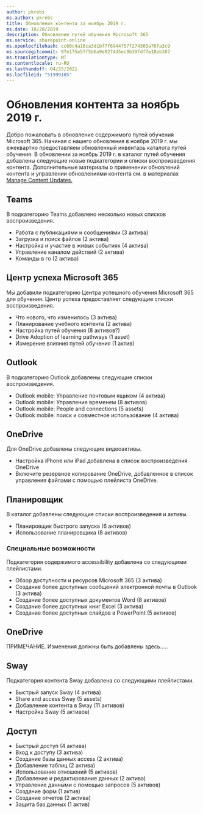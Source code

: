 ```yaml
---
author: pkrebs
ms.author: pkrebs
title: Обновления контента за ноябрь 2019 г.
ms.date: 10/20/2019
description: Обновление путей обучения Microsoft 365
ms.service: sharepoint-online
ms.openlocfilehash: cc60c4a16ca3d1bf7f6944f57f274303a76fa3c9
ms.sourcegitcommit: 97e175e5ff5b6a9e0274d5ec9b39fdf7e18eb387
ms.translationtype: MT
ms.contentlocale: ru-RU
ms.lasthandoff: 04/25/2021
ms.locfileid: "51999105"
---
```

# <a name="november-2019-content-updates"></a>Обновления контента за ноябрь 2019 г.
Добро пожаловать в обновление содержимого путей обучения Microsoft 365. Начиная с нашего обновления в ноябре 2019 г. мы ежеквартно предоставляем обновленный инвентарь каталога путей обучения. В обновлении за ноябрь 2019 г. в каталог путей обучения добавлены следующие новые подкатегории и списки воспроизведения контента. Дополнительные материалы о применении обновлений контента и управлении обновлениями контента см. в материалах [Manage Content Updates.](custom_contentupdatesmanage.md)    

## <a name="teams"></a>Teams
В подкатегорию Teams добавлено несколько новых списков воспроизведения.
- Работа с публикациями и сообщениями (3 актива)
- Загрузка и поиск файлов (2 актива)
- Настройка и участие в живых событиях (4 актива)
- Управление каналом действий (2 актива)
- Команды в го (2 актива)

## <a name="microsoft-365-success-center"></a>Центр успеха Microsoft 365
Мы добавили подкатегорию Центра успешного обучения Microsoft 365 для обучения. Центр успеха предоставляет следующие списки воспроизведения.
- Что нового, что изменилось (3 актива)
- Планирование учебного контента (2 актива)
- Настройка путей обучения (8 активов?)
- Drive Adoption of learning pathways (1 asset)
- Измерение влияния путей обучения (1 актив)

## <a name="outlook"></a>Outlook
В подкатегорию Outlook добавлены следующие списки воспроизведения. 
- Outlook mobile: Управление почтовым ящиком (4 актива)
- Outlook mobile: Управление временем (8 активов)
- Outlook mobile: People and connections (5 assets)
- Outlook mobile: поиск и совместное использование (4 актива)

## <a name="onedrive"></a>OneDrive
Для OneDrive добавлены следующие видеоактивы. 
- Настройка iPhone или iPad добавлена в список воспроизведения OneDrive
- Включите резервное копирование OneDrive, добавленное в список управления файлами с помощью плейлиста OneDrive.

## <a name="planner"></a>Планировщик
В каталог добавлены следующие списки воспроизведения и активы.  
- Планировщик быстрого запуска (6 активов)
- Использование планировщика (8 активов)

### <a name="accessibility"></a>Специальные возможности
Подкатегория содержимого accessibility добавлена со следующими плейлистами. 
- Обзор доступности и ресурсов Microsoft 365 (3 актива)
- Создание более доступных сообщений электронной почты в Outlook (3 актива)
- Создание более доступных документов Word (8 активов)
- Создание более доступных книг Excel (3 актива)
- Создание более доступных слайдов в PowerPoint (5 активов)

## <a name="onedrive"></a>OneDrive
ПРИМЕЧАНИЕ. Изменения должны быть добавлены здесь.....

## <a name="sway"></a>Sway
Подкатегория контента Sway добавлена со следующими плейлистами. 
- Быстрый запуск Sway (4 актива)
- Share and access Sway (5 assets)
- Добавление контента в Sway (11 активов)
- Настройка Sway (5 активов)

## <a name="access"></a>Доступ
- Быстрый доступ (4 актива)
- Вход к доступу (3 актива)
- Создание базы данных access (2 актива)
- Добавление таблиц (2 актива)
- Использование отношений (5 активов)
- Добавление и редактирование данных (2 актива)
- Управление данными с помощью запросов (5 активов)
- Создание форм (1 актив)
- Создание отчетов (2 актива)
- Защита баз данных (1 актив)


